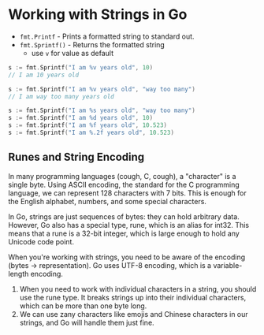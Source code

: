 # Working with Strings in Go

- `fmt.Printf` - Prints a formatted string to standard out.
- `fmt.Sprintf()` - Returns the formatted string
  - use `v` for value as default

```go
s := fmt.Sprintf("I am %v years old", 10)
// I am 10 years old

s := fmt.Sprintf("I am %v years old", "way too many")
// I am way too many years old

s := fmt.Sprintf("I am %s years old", "way too many")
s := fmt.Sprintf("I am %d years old", 10)
s := fmt.Sprintf("I am %f years old", 10.523)
s := fmt.Sprintf("I am %.2f years old", 10.523)

```

## Runes and String Encoding

In many programming languages (cough, C, cough), a "character" is a single byte. Using ASCII encoding, the standard for the C programming language, we can represent 128 characters with 7 bits. This is enough for the English alphabet, numbers, and some special characters.

In Go, strings are just sequences of bytes: they can hold arbitrary data. However, Go also has a special type, rune, which is an alias for int32. This means that a rune is a 32-bit integer, which is large enough to hold any Unicode code point.

When you're working with strings, you need to be aware of the encoding (bytes -> representation). Go uses UTF-8 encoding, which is a variable-length encoding.

1. When you need to work with individual characters in a string, you should use the rune type. It breaks strings up into their individual characters, which can be more than one byte long.
2. We can use zany characters like emojis and Chinese characters in our strings, and Go will handle them just fine.
